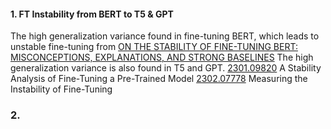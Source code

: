 #### 1. FT Instability from BERT to T5 & GPT
The high generalization variance found in fine-tuning BERT, which leads to unstable fine-tuning from [ON THE STABILITY OF FINE-TUNING BERT: MISCONCEPTIONS, EXPLANATIONS, AND STRONG BASELINES](https://github.com/YCChu1995/Paper-Summary/blob/main/2006_On%20the%20Stability%20of%20Fine-tuning%20BERT%20-%20Misconceptions%2C%20Explanations%2C%20and%20Strong%20Baselines.md)
The high generalization variance is also found in T5 and GPT.
[2301.09820](https://arxiv.org/abs/2301.09820) A Stability Analysis of Fine-Tuning a Pre-Trained Model 
[2302.07778](https://arxiv.org/abs/2302.07778) Measuring the Instability of Fine-Tuning

### 2. 
